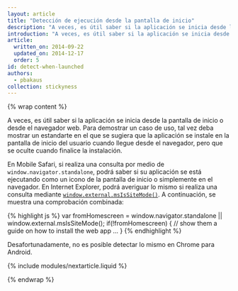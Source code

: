 ```yaml
---
layout: article
title: "Detección de ejecución desde la pantalla de inicio"
description: "A veces, es útil saber si la aplicación se inicia desde la pantalla de inicio o desde el navegador web."
introduction: "A veces, es útil saber si la aplicación se inicia desde la pantalla de inicio o desde el navegador web."
article:
  written_on: 2014-09-22
  updated_on: 2014-12-17
  order: 5
id: detect-when-launched
authors:
  - pbakaus
collection: stickyness
---
```


{% wrap content %}

A veces, es útil saber si la aplicación se inicia desde la pantalla de inicio
o desde el navegador web. Para demostrar un caso de uso, tal vez deba mostrar un 
estandarte en el que se sugiera que la aplicación se instale en la pantalla de inicio del usuario cuando llegue desde el
navegador, pero que se oculte cuando finalice la instalación.

En Mobile Safari, si realiza una consulta por medio de `window.navigator.standalone`, podrá saber si
su aplicación se está ejecutando como un icono de la pantalla de inicio o simplemente en el navegador. En Internet
Explorer, podrá averiguar lo mismo si realiza una consulta mediante
[`window.external.msIsSiteMode()`](http://msdn.microsoft.com/en-us/library/ie/gg491733(v=vs.85).aspx). A continuación, se muestra una comprobación combinada:

{% highlight js %}
var fromHomescreen = window.navigator.standalone || window.external.msIsSiteMode();
if(!fromHomescreen) {
    // show them a guide on how to install the web app
    ...
}
{% endhighlight %}

Desafortunadamente, no es posible detectar lo mismo en Chrome para Android.

{% include modules/nextarticle.liquid %}

{% endwrap %}